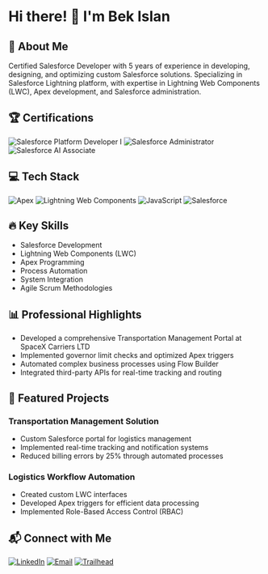 # Hi there! 👋 I'm Bek Islan

## 🚀 About Me
Certified Salesforce Developer with 5 years of experience in developing, designing, and optimizing custom Salesforce solutions. Specializing in Salesforce Lightning platform, with expertise in Lightning Web Components (LWC), Apex development, and Salesforce administration.

## 🏆 Certifications
![Salesforce Platform Developer I](https://img.shields.io/badge/Salesforce-Platform%20Developer%20I-blue?style=for-the-badge&logo=salesforce)
![Salesforce Administrator](https://img.shields.io/badge/Salesforce-Administrator-green?style=for-the-badge&logo=salesforce)
![Salesforce AI Associate](https://img.shields.io/badge/Salesforce-AI%20Associate-orange?style=for-the-badge&logo=salesforce)

## 💻 Tech Stack
![Apex](https://img.shields.io/badge/Apex-Salesforce-blue?style=for-the-badge)
![Lightning Web Components](https://img.shields.io/badge/LWC-Lightning%20Web%20Components-brightgreen?style=for-the-badge)
![JavaScript](https://img.shields.io/badge/JavaScript-F7DF1E?style=for-the-badge&logo=javascript&logoColor=black)
![Salesforce](https://img.shields.io/badge/Salesforce-00A1E0?style=for-the-badge&logo=salesforce&logoColor=white)

## 🔥 Key Skills
- Salesforce Development
- Lightning Web Components (LWC)
- Apex Programming
- Process Automation
- System Integration
- Agile Scrum Methodologies

## 📊 Professional Highlights
- Developed a comprehensive Transportation Management Portal at SpaceX Carriers LTD
- Implemented governor limit checks and optimized Apex triggers
- Automated complex business processes using Flow Builder
- Integrated third-party APIs for real-time tracking and routing

## 🌟 Featured Projects
### Transportation Management Solution
- Custom Salesforce portal for logistics management
- Implemented real-time tracking and notification systems
- Reduced billing errors by 25% through automated processes

### Logistics Workflow Automation
- Created custom LWC interfaces
- Developed Apex triggers for efficient data processing
- Implemented Role-Based Access Control (RBAC)

## 📬 Connect with Me
[![LinkedIn](https://img.shields.io/badge/LinkedIn-0077B5?style=for-the-badge&logo=linkedin&logoColor=white)](https://www.linkedin.com/in/bek-islan-8a5139212)
[![Email](https://img.shields.io/badge/Email-D14836?style=for-the-badge&logo=gmail&logoColor=white)](mailto:beksdevelop@gmail.com)
[![Trailhead](https://img.shields.io/badge/Trailhead-Salesforce-00A1E0?style=for-the-badge&logo=salesforce&logoColor=white)](https://www.salesforce.com/trailblazer/bekislan)
